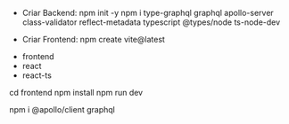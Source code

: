 

* Criar Backend:
npm init -y
npm i type-graphql graphql apollo-server class-validator reflect-metadata typescript @types/node ts-node-dev



* Criar Frontend:
npm create vite@latest
- frontend
- react
- react-ts

cd frontend
npm install
npm run dev

npm i @apollo/client graphql